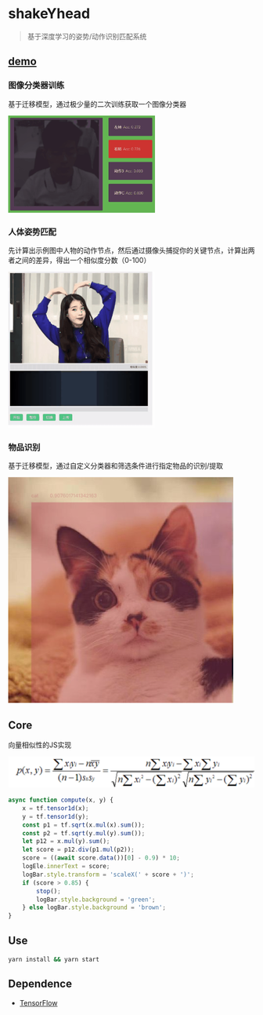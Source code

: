 # shakeYhead
> 基于深度学习的姿势/动作识别匹配系统

## [demo](https://browniu.com/shakeYhead/)

### 图像分类器训练
基于迁移模型，通过极少量的二次训练获取一个图像分类器

![demo](./static/xzqxl.gif)

### 人体姿势匹配
先计算出示例图中人物的动作节点，然后通过摄像头捕捉你的关键节点，计算出两者之间的差异，得出一个相似度分数（0-100）

![demo](./static/shakeYhead.demo.gif)

### 物品识别
基于迁移模型，通过自定义分类器和筛选条件进行指定物品的识别/提取

![demo](./static/car.png)

## Core

向量相似性的JS实现

![向量相似性](./static/xlxsx.png)

```JavaScript
async function compute(x, y) {
    x = tf.tensor1d(x);
    y = tf.tensor1d(y);
    const p1 = tf.sqrt(x.mul(x).sum());
    const p2 = tf.sqrt(y.mul(y).sum());
    let p12 = x.mul(y).sum();
    let score = p12.div(p1.mul(p2));
    score = ((await score.data())[0] - 0.9) * 10;
    logEle.innerText = score;
    logBar.style.transform = 'scaleX(' + score + ')';
    if (score > 0.85) {
        stop();
        logBar.style.background = 'green';
    } else logBar.style.background = 'brown';
}
```

## Use
```bash
yarn install && yarn start
```

## Dependence
* [TensorFlow](https://www.tensorflow.org/js)

